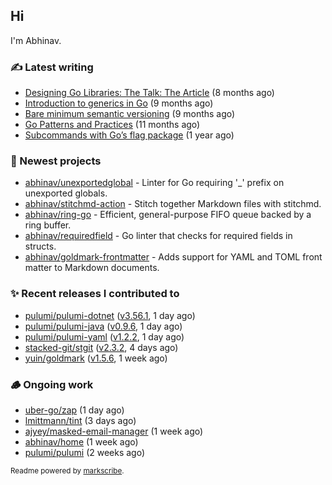 ## Hi

I'm Abhinav.

### ✍️ Latest writing


- [Designing Go Libraries: The Talk: The Article](https://abhinavg.net/2022/12/06/designing-go-libraries/) (8 months ago)
- [Introduction to generics in Go](https://abhinavg.net/2022/11/23/generics-intro/) (9 months ago)
- [Bare minimum semantic versioning](https://abhinavg.net/2022/11/07/semver/) (9 months ago)
- [Go Patterns and Practices](https://abhinavg.net/2022/09/19/go-patterns-and-practices-talk/) (11 months ago)
- [Subcommands with Go’s flag package](https://abhinavg.net/2022/08/13/flag-subcommand/) (1 year ago)

### 🌱 Newest projects


- [abhinav/unexportedglobal](https://github.com/abhinav/unexportedglobal) - Linter for Go requiring &#39;_&#39; prefix on unexported globals.
- [abhinav/stitchmd-action](https://github.com/abhinav/stitchmd-action) - Stitch together Markdown files with stitchmd.
- [abhinav/ring-go](https://github.com/abhinav/ring-go) - Efficient, general-purpose FIFO queue backed by a ring buffer.
- [abhinav/requiredfield](https://github.com/abhinav/requiredfield) - Go linter that checks for required fields in structs.
- [abhinav/goldmark-frontmatter](https://github.com/abhinav/goldmark-frontmatter) - Adds support for YAML and TOML front matter to Markdown documents.

### ✨ Recent releases I contributed to


- [pulumi/pulumi-dotnet](https://github.com/pulumi/pulumi-dotnet) ([v3.56.1](https://github.com/pulumi/pulumi-dotnet/releases/tag/v3.56.1), 1 day ago)
- [pulumi/pulumi-java](https://github.com/pulumi/pulumi-java) ([v0.9.6](https://github.com/pulumi/pulumi-java/releases/tag/v0.9.6), 1 day ago)
- [pulumi/pulumi-yaml](https://github.com/pulumi/pulumi-yaml) ([v1.2.2](https://github.com/pulumi/pulumi-yaml/releases/tag/v1.2.2), 1 day ago)
- [stacked-git/stgit](https://github.com/stacked-git/stgit) ([v2.3.2](https://github.com/stacked-git/stgit/releases/tag/v2.3.2), 4 days ago)
- [yuin/goldmark](https://github.com/yuin/goldmark) ([v1.5.6](https://github.com/yuin/goldmark/releases/tag/v1.5.6), 1 week ago)


### 🪵 Ongoing work


- [uber-go/zap](https://github.com/uber-go/zap) (1 day ago)
- [lmittmann/tint](https://github.com/lmittmann/tint) (3 days ago)
- [ajyey/masked-email-manager](https://github.com/ajyey/masked-email-manager) (1 week ago)
- [abhinav/home](https://github.com/abhinav/home) (1 week ago)
- [pulumi/pulumi](https://github.com/pulumi/pulumi) (2 weeks ago)

<sub>Readme powered by [markscribe](https://github.com/muesli/markscribe).</sub>
